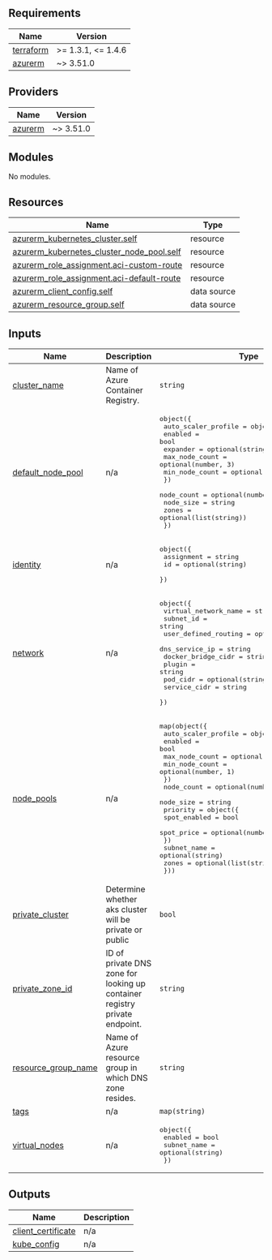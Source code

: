 <!-- BEGIN_TF_DOCS -->
## Requirements

| Name | Version |
|------|---------|
| <a name="requirement_terraform"></a> [terraform](#requirement\_terraform) | >= 1.3.1, <= 1.4.6 |
| <a name="requirement_azurerm"></a> [azurerm](#requirement\_azurerm) | ~> 3.51.0 |

## Providers

| Name | Version |
|------|---------|
| <a name="provider_azurerm"></a> [azurerm](#provider\_azurerm) | ~> 3.51.0 |

## Modules

No modules.

## Resources

| Name | Type |
|------|------|
| [azurerm_kubernetes_cluster.self](https://registry.terraform.io/providers/hashicorp/azurerm/latest/docs/resources/kubernetes_cluster) | resource |
| [azurerm_kubernetes_cluster_node_pool.self](https://registry.terraform.io/providers/hashicorp/azurerm/latest/docs/resources/kubernetes_cluster_node_pool) | resource |
| [azurerm_role_assignment.aci-custom-route](https://registry.terraform.io/providers/hashicorp/azurerm/latest/docs/resources/role_assignment) | resource |
| [azurerm_role_assignment.aci-default-route](https://registry.terraform.io/providers/hashicorp/azurerm/latest/docs/resources/role_assignment) | resource |
| [azurerm_client_config.self](https://registry.terraform.io/providers/hashicorp/azurerm/latest/docs/data-sources/client_config) | data source |
| [azurerm_resource_group.self](https://registry.terraform.io/providers/hashicorp/azurerm/latest/docs/data-sources/resource_group) | data source |

## Inputs

| Name | Description | Type | Default | Required |
|------|-------------|------|---------|:--------:|
| <a name="input_cluster_name"></a> [cluster\_name](#input\_cluster\_name) | Name of Azure Container Registry. | `string` | n/a | yes |
| <a name="input_default_node_pool"></a> [default\_node\_pool](#input\_default\_node\_pool) | n/a | <pre>object({<br>    auto_scaler_profile = object({<br>      enabled        = bool<br>      expander       = optional(string, "random")<br>      max_node_count = optional(number, 3)<br>      min_node_count = optional(number, 1)<br>    })<br>    node_count = optional(number, 3)<br>    node_size  = string<br>    zones      = optional(list(string))<br>  })</pre> | n/a | yes |
| <a name="input_identity"></a> [identity](#input\_identity) | n/a | <pre>object({<br>    assignment  = string<br>    id          = optional(string)<br>  })</pre> | n/a | yes |
| <a name="input_network"></a> [network](#input\_network) | n/a | <pre>object({<br>    virtual_network_name = string<br>    subnet_id            = string<br>    user_defined_routing = optional(bool, false)<br>    dns_service_ip       = string<br>    docker_bridge_cidr   = string<br>    plugin               = string<br>    pod_cidr             = optional(string)<br>    service_cidr         = string<br>  })</pre> | n/a | yes |
| <a name="input_node_pools"></a> [node\_pools](#input\_node\_pools) | n/a | <pre>map(object({<br>    auto_scaler_profile = object({<br>      enabled        = bool<br>      max_node_count = optional(number, 3)<br>      min_node_count = optional(number, 1)<br>    })<br>    node_count = optional(number, 3)<br>    node_size  = string<br>    priority   = object({<br>      spot_enabled = bool<br>      spot_price   = optional(number, -1)<br>    })<br>    subnet_name = optional(string)<br>    zones       = optional(list(string))<br>  }))</pre> | `{}` | no |
| <a name="input_private_cluster"></a> [private\_cluster](#input\_private\_cluster) | Determine whether aks cluster will be private or public | `bool` | `true` | no |
| <a name="input_private_zone_id"></a> [private\_zone\_id](#input\_private\_zone\_id) | ID of private DNS zone for looking up container registry private endpoint. | `string` | n/a | yes |
| <a name="input_resource_group_name"></a> [resource\_group\_name](#input\_resource\_group\_name) | Name of Azure resource group in which DNS zone resides. | `string` | n/a | yes |
| <a name="input_tags"></a> [tags](#input\_tags) | n/a | `map(string)` | `{}` | no |
| <a name="input_virtual_nodes"></a> [virtual\_nodes](#input\_virtual\_nodes) | n/a | <pre>object({<br>    enabled     = bool<br>    subnet_name = optional(string)<br>  })</pre> | <pre>{<br>  "enabled": false<br>}</pre> | no |

## Outputs

| Name | Description |
|------|-------------|
| <a name="output_client_certificate"></a> [client\_certificate](#output\_client\_certificate) | n/a |
| <a name="output_kube_config"></a> [kube\_config](#output\_kube\_config) | n/a |
<!-- END_TF_DOCS -->
